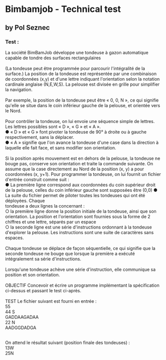 # Bimbamjob - Technical test
## by Pol Seznec

### Test : 

La société BimBamJob développe une tondeuse à gazon automatique capable de tondre des
surfaces rectangulaires 
<br/>
<br/>
(La tondeuse peut être programmée pour parcourir l'intégralité de la surface.)
La position de la tondeuse est représentée par une combinaison de coordonnées (x,y) et d'une
lettre indiquant l'orientation selon la notation cardinale anglaise (N,E,W,S). La pelouse est
divisée en grille pour simplifier la navigation.
<br/>
<br/>
Par exemple, la position de la tondeuse peut être « 0, 0, N », ce qui signifie qu'elle se situe dans
le coin inférieur gauche de la pelouse, et orientée vers le Nord.
<br/>
<br/>
Pour contrôler la tondeuse, on lui envoie une séquence simple de lettres. Les lettres possibles
sont « D », « G » et « A ».
<br/>
● « D » et « G » font pivoter la tondeuse de 90° à droite ou à gauche respectivement, sans
la déplacer.
<br/>
● « A » signifie que l'on avance la tondeuse d'une case dans la direction à laquelle elle fait
face, et sans modifier son orientation.
<br/>
<br/>
Si la position après mouvement est en dehors de la pelouse, la tondeuse ne bouge pas,
conserve son orientation et traite la commande suivante.
On assume que la case directement au Nord de la position (x, y) a pour coordonnées (x, y+1).
Pour programmer la tondeuse, on lui fournit un fichier d'entrée construit comme suit :
<br/>
● La première ligne correspond aux coordonnées du coin supérieur droit de la pelouse,
celles du coin inférieur gauche sont supposées être (0,0)
● La suite du fichier permet de piloter toutes les tondeuses qui ont été déployées. Chaque
<br/>
tondeuse a deux lignes la concernant :
<br/>
○ la première ligne donne la position initiale de la tondeuse, ainsi que son
orientation. La position et l'orientation sont fournies sous la forme de 2 chiffres et
une lettre, séparés par un espace
<br/>
○ la seconde ligne est une série d'instructions ordonnant à la tondeuse d'explorer
la pelouse. Les instructions sont une suite de caractères sans espaces.
<br/>
<br/>
Chaque tondeuse se déplace de façon séquentielle, ce qui signifie que la seconde tondeuse ne
bouge que lorsque la première a exécuté intégralement sa série d'instructions.
<br/>
<br/>
Lorsqu'une tondeuse achève une série d'instruction, elle communique sa position et son
orientation.
<br/>
<br/>
OBJECTIF
Concevoir et écrire un programme implémentant la spécification ci-dessus et passant le
test ci-après.
<br/>
<br/>
TEST
Le fichier suivant est fourni en entrée :
<br/>
55
<br/>
44 S
<br/>
GADDAAGADAA
<br/>
22 N
<br/>
AADGGDADGA 
<br/> 
<br/>

On attend le résultat suivant (position finale des tondeuses) :
<br/>
13W
<br/>
25N
